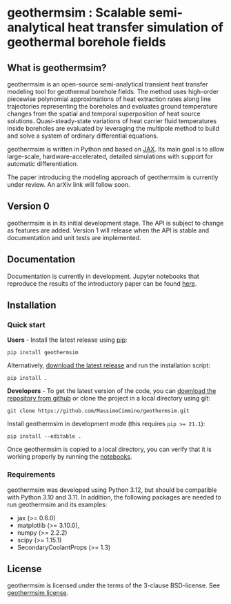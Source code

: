 # geothermsim : Scalable semi-analytical heat transfer simulation of geothermal borehole fields


## What is geothermsim?

geothermsim is an open-source semi-analytical transient heat transfer modeling tool for geothermal borehole fields. The method uses high-order piecewise polynomial approximations of heat extraction rates along line trajectories representing the boreholes and evaluates ground temperature changes from the spatial and temporal superposition of heat source solutions. Quasi-steady-state variations of heat carrier fluid temperatures inside boreholes are evaluated by leveraging the multipole method to build and solve a system of ordinary differential equations.

geothermsim is written in Python and based on [JAX](https://github.com/jax-ml/jax). Its main goal is to allow large-scale, hardware-accelerated, detailed simulations with support for automatic differentiation.

The paper introducing the modeling approach of geothermsim is currently under review. An arXiv link will follow soon.

## Version 0

geothermsim is in its initial development stage. The API is subject to change as features are added. Version 1 will release when the API is stable and documentation and unit tests are implemented.

## Documentation

Documentation is currently in development. Jupyter notebooks that reproduce the results of the introductory paper can be found [here](notebooks/README.md).

## Installation


### Quick start

**Users** - Install the latest release using [pip](https://pip.pypa.io/en/latest/):

```
pip install geothermsim
```

Alternatively, [download the latest release](https://github.com/MassimoCimmino/geothermsim/releases) and run the installation script:

```
pip install .
```

**Developers** - To get the latest version of the code, you can [download the
repository from github](https://github.com/MassimoCimmino/geothermsim) or clone
the project in a local directory using git:

```
git clone https://github.com/MassimoCimmino/geothermsim.git
```

Install geothermsim in development mode (this requires `pip >= 21.1`):
```
pip install --editable .
```

Once geothermsim is copied to a local directory, you can verify that it is
working properly by running the [notebooks](notebooks/README.md).

### Requirements

geothermsim was developed using Python 3.12, but should be compatible with Python 3.10 and 3.11. In addition, the
following packages are needed to run geothermsim and its examples:
- jax (>= 0.6.0)
- matplotlib (>= 3.10.0),
- numpy (>= 2.2.2)
- scipy (>= 1.15.1)
- SecondaryCoolantProps (>= 1.3)

## License

geothermsim is licensed under the terms of the 3-clause BSD-license.
See [geothermsim license](LICENSE.md).
